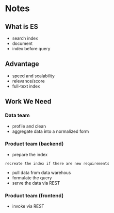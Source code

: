 # Notes


## What is ES
- search index
- document
- index before query

## Advantage
- speed and scalability
- relevance/score
- full-text index



## Work We Need
### Data team
- profile and clean
- aggregate data into a normalized form

### Product team (backend)
- prepare the index
```
recreate the index if there are new requirements
```
- pull data from data warehous
- formulate the query
- serve the data via REST

### Product team (frontend)
- invoke via REST
